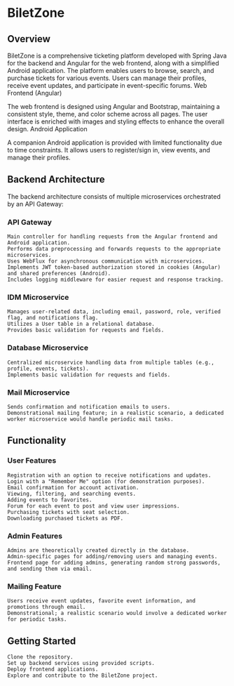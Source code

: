 # BiletZone
## Overview

BiletZone is a comprehensive ticketing platform developed with Spring Java for the backend and Angular for the web frontend, along with a simplified Android application. The platform enables users to browse, search, and purchase tickets for various events. Users can manage their profiles, receive event updates, and participate in event-specific forums.
Web Frontend (Angular)

The web frontend is designed using Angular and Bootstrap, maintaining a consistent style, theme, and color scheme across all pages. The user interface is enriched with images and styling effects to enhance the overall design.
Android Application

A companion Android application is provided with limited functionality due to time constraints. It allows users to register/sign in, view events, and manage their profiles.
## Backend Architecture

The backend architecture consists of multiple microservices orchestrated by an API Gateway:
### API Gateway

    Main controller for handling requests from the Angular frontend and Android application.
    Performs data preprocessing and forwards requests to the appropriate microservices.
    Uses WebFlux for asynchronous communication with microservices.
    Implements JWT token-based authorization stored in cookies (Angular) and shared preferences (Android).
    Includes logging middleware for easier request and response tracking.

### IDM Microservice

    Manages user-related data, including email, password, role, verified flag, and notifications flag.
    Utilizes a User table in a relational database.
    Provides basic validation for requests and fields.

### Database Microservice

    Centralized microservice handling data from multiple tables (e.g., profile, events, tickets).
    Implements basic validation for requests and fields.

### Mail Microservice

    Sends confirmation and notification emails to users.
    Demonstrational mailing feature; in a realistic scenario, a dedicated worker microservice would handle periodic mail tasks.

## Functionality
### User Features

    Registration with an option to receive notifications and updates.
    Login with a "Remember Me" option (for demonstration purposes).
    Email confirmation for account activation.
    Viewing, filtering, and searching events.
    Adding events to favorites.
    Forum for each event to post and view user impressions.
    Purchasing tickets with seat selection.
    Downloading purchased tickets as PDF.

### Admin Features

    Admins are theoretically created directly in the database.
    Admin-specific pages for adding/removing users and managing events.
    Frontend page for adding admins, generating random strong passwords, and sending them via email.

### Mailing Feature

    Users receive event updates, favorite event information, and promotions through email.
    Demonstrational; a realistic scenario would involve a dedicated worker for periodic tasks.

## Getting Started

    Clone the repository.
    Set up backend services using provided scripts.
    Deploy frontend applications.
    Explore and contribute to the BiletZone project.